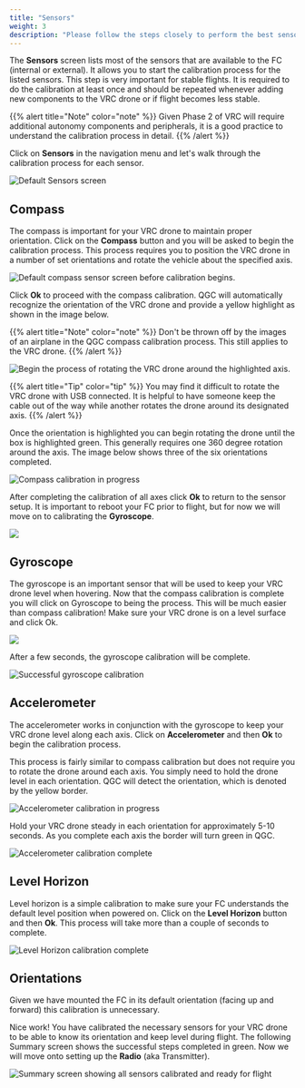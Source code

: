 ```yaml
---
title: "Sensors"
weight: 3
description: "Please follow the steps closely to perform the best sensor calibration possible."
---
```


The **Sensors** screen lists most of the sensors that are available to
the FC (internal or external). It allows you to start the calibration process
for the listed sensors. This step is very important for stable flights.
It is required to do the calibration at least once and should be repeated whenever
adding new components to the VRC drone or if flight becomes less stable.

{{% alert title="Note" color="note" %}}
Given Phase 2 of VRC will require additional autonomy components and peripherals,
it is a good practice to understand the calibration process in detail.
{{% /alert %}}

Click on **Sensors** in the navigation menu and let's walk
through the calibration process for each sensor.

![Default Sensors screen](sensors_setup.png)

## Compass

The compass is important for your VRC drone to maintain proper orientation.
Click on the **Compass** button and you will be asked to begin the calibration process.
This process requires you to position the VRC drone in a number of set orientations
and rotate the vehicle about the specified axis.

![Default compass sensor screen before calibration begins.](qgc_sensor_compass.png)

Click **Ok** to proceed with the compass calibration.
QGC will automatically recognize the orientation of the VRC drone and
provide a yellow highlight as shown in the image below.

{{% alert title="Note" color="note" %}}
Don't be thrown off by the images of an airplane in the QGC
compass calibration process. This still applies to the VRC drone.
{{% /alert %}}

![Begin the process of rotating the VRC drone around the highlighted axis.](qgc_compass_progress.png)

{{% alert title="Tip" color="tip" %}}
You may find it difficult to rotate the VRC drone with USB connected.
It is helpful to have someone keep the cable out of the way while another
rotates the drone around its designated axis.
{{% /alert %}}

Once the orientation is highlighted you can begin rotating the drone until the
box is highlighted green. This generally requires one 360 degree rotation
around the axis. The image below shows three of the six orientations completed.

![Compass calibration in progress](qgc_compass_in_progress.png)

After completing the calibration of all axes click **Ok** to return to the sensor setup.
It is important to reboot your FC prior to flight,
but for now we will move on to calibrating the **Gyroscope**.

![](qgc_compass_complete.png)

## Gyroscope

The gyroscope is an important sensor that will be used to keep your
VRC drone level when hovering. Now that the compass calibration is complete
you will click on Gyroscope to being the process. This will be much easier
than compass calibration! Make sure your VRC drone is on a level surface
and click Ok.

![](qgc_gyro_setup.png)

After a few seconds, the gyroscope calibration will be complete.

![Successful gyroscope calibration](qgc_gyro_complete.png)

## Accelerometer

The accelerometer works in conjunction with the gyroscope to keep your
VRC drone level along each axis. Click on **Accelerometer** and then
**Ok** to begin the calibration process.

This process is fairly similar to compass calibration but does
not require you to rotate the drone around each axis. You simply
need to hold the drone level in each orientation. QGC will detect
the orientation, which is denoted by the yellow border.

![Accelerometer calibration in progress](accelerometer_in_progress.png)

Hold your VRC drone steady in each orientation for approximately 5-10 seconds.
As you complete each axis the border will turn green in QGC.

![Accelerometer calibration complete](accelerometer_complete.png)

## Level Horizon

Level horizon is a simple calibration to make sure your FC understands the
default level position when powered on. Click on the **Level Horizon** button and
then **Ok**. This process will take more than a couple of seconds to complete.

![Level Horizon calibration complete](level_horizon.png)

## Orientations

Given we have mounted the FC in its default orientation
(facing up and forward) this calibration is unnecessary.

Nice work! You have calibrated the necessary sensors for your VRC drone
to be able to know its orientation and keep level during flight.
The following Summary screen shows the successful steps completed in green.
Now we will move onto setting up the **Radio** (aka Transmitter).

![Summary screen showing all sensors calibrated and ready for flight](qgc_sensors_complete.png)
